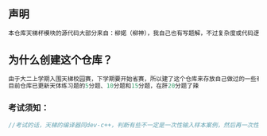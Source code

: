## 声明

```c++
本仓库天梯杯模块的源代码大部分来自：柳婼（柳神），我自己也有写题解，不过复杂度或代码逻辑还是简洁性上，没有柳神来得高效的话，我会选择放她的代码，我真的很感谢她，通过阅读她的题解，让我自己写代码的能力提升很多~
```



## 为什么创建这个仓库？

```c++
由于大二上学期入围天梯校园赛，下学期要开始省赛，所以建了这个仓库来存放自己做过的一些有意思的题目和资料，方便复习
目前仓库已更新天体练习题的5分题、10分题和15分题，在肝20分题了辣
```



### 考试须知：

```c++
//考试的话，天梯的编译器同dev-c++，判断有些不一定是一次性输入样本案例，然后再一次性输出全部结果的，最终结果正确即可
```

